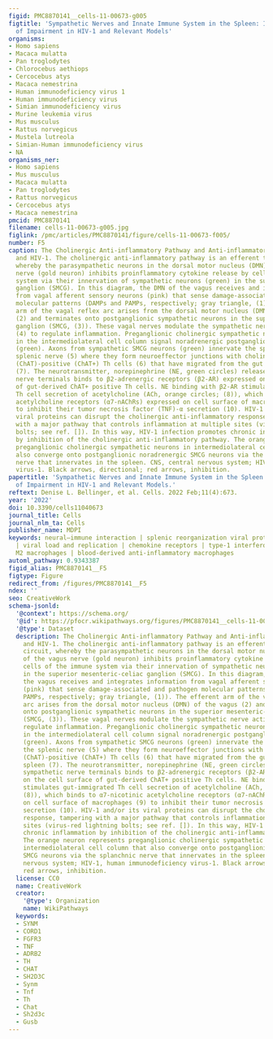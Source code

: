 ```yaml
---
figid: PMC8870141__cells-11-00673-g005
figtitle: 'Sympathetic Nerves and Innate Immune System in the Spleen: Implications
  of Impairment in HIV-1 and Relevant Models'
organisms:
- Homo sapiens
- Macaca mulatta
- Pan troglodytes
- Chlorocebus aethiops
- Cercocebus atys
- Macaca nemestrina
- Human immunodeficiency virus 1
- Human immunodeficiency virus
- Simian immunodeficiency virus
- Murine leukemia virus
- Mus musculus
- Rattus norvegicus
- Mustela lutreola
- Simian-Human immunodeficiency virus
- NA
organisms_ner:
- Homo sapiens
- Mus musculus
- Macaca mulatta
- Pan troglodytes
- Rattus norvegicus
- Cercocebus atys
- Macaca nemestrina
pmcid: PMC8870141
filename: cells-11-00673-g005.jpg
figlink: /pmc/articles/PMC8870141/figure/cells-11-00673-f005/
number: F5
caption: The Cholinergic Anti-inflammatory Pathway and Anti-inflammatory Response
  and HIV-1. The cholinergic anti-inflammatory pathway is an efferent two-neuron circuit,
  whereby the parasympathetic neurons in the dorsal motor nucleus (DMN) of the vagus
  nerve (gold neuron) inhibits proinflammatory cytokine release by cells of the immune
  system via their innervation of sympathetic neurons (green) in the superior mesenteric-celiac
  ganglion (SMCG). In this diagram, the DMN of the vagus receives and integrates information
  from vagal afferent sensory neurons (pink) that sense damage-associated and pathogen
  molecular patterns (DAMPs and PAMPs, respectively; gray triangle, (1)). The efferent
  arm of the vagal reflex arc arises from the dorsal motor nucleus (DMN) of the vagus
  (2) and terminates onto postganglionic sympathetic neurons in the superior mesenteric-celiac
  ganglion (SMCG, (3)). These vagal nerves modulate the sympathetic nerve activity
  (4) to regulate inflammation. Preganglionic cholinergic sympathetic neurons (orange)
  in the intermediolateral cell column signal noradrenergic postganglionic neurons
  (green). Axons from sympathetic SMCG neurons (green) innervate the spleen via the
  splenic nerve (5) where they form neuroeffector junctions with choline acetyltranserase
  (ChAT)-positive (ChAT+) Th cells (6) that have migrated from the gut into the spleen
  (7). The neurotransmitter, norepinephrine (NE, green circles) release from sympathetic
  nerve terminals binds to β2-adrenergic receptors (β2-AR) expressed on the cell surface
  of gut-derived ChAT+ positive Th cells. NE binding with β2-AR stimulates gut-immigrated
  Th cell secretion of acetylcholine (ACh, orange circles; (8)), which binds to α7-nicotinic
  acetylcholine receptors (α7-nAChRs) expressed on cell surface of macrophages (9)
  to inhibit their tumor necrosis factor (TNF)-α secretion (10). HIV-1 and/or its
  viral proteins can disrupt the cholinergic anti-inflammatory response, tampering
  with a major pathway that controls inflammation at multiple sites (virus-red lightning
  bolts; see ref. []). In this way, HIV-1 infection promotes chronic inflammation
  by inhibition of the cholinergic anti-inflammatory pathway. The orange neuron represents
  preganglionic cholinergic sympathetic neurons in intermediolateral cell column that
  also converge onto postganglionic noradrenergic SMCG neurons via the splanchnic
  nerve that innervates in the spleen. CNS, central nervous system; HIV-1, human immunodeficiency
  virus-1. Black arrows, directional; red arrows, inhibition.
papertitle: 'Sympathetic Nerves and Innate Immune System in the Spleen: Implications
  of Impairment in HIV-1 and Relevant Models.'
reftext: Denise L. Bellinger, et al. Cells. 2022 Feb;11(4):673.
year: '2022'
doi: 10.3390/cells11040673
journal_title: Cells
journal_nlm_ta: Cells
publisher_name: MDPI
keywords: neural–immune interaction | splenic reorganization viral proteins | Tat
  | viral load and replication | chemokine receptors | type-1 interferons | M1 and
  M2 macrophages | blood-derived anti-inflammatory macrophages
automl_pathway: 0.9343387
figid_alias: PMC8870141__F5
figtype: Figure
redirect_from: /figures/PMC8870141__F5
ndex: ''
seo: CreativeWork
schema-jsonld:
  '@context': https://schema.org/
  '@id': https://pfocr.wikipathways.org/figures/PMC8870141__cells-11-00673-g005.html
  '@type': Dataset
  description: The Cholinergic Anti-inflammatory Pathway and Anti-inflammatory Response
    and HIV-1. The cholinergic anti-inflammatory pathway is an efferent two-neuron
    circuit, whereby the parasympathetic neurons in the dorsal motor nucleus (DMN)
    of the vagus nerve (gold neuron) inhibits proinflammatory cytokine release by
    cells of the immune system via their innervation of sympathetic neurons (green)
    in the superior mesenteric-celiac ganglion (SMCG). In this diagram, the DMN of
    the vagus receives and integrates information from vagal afferent sensory neurons
    (pink) that sense damage-associated and pathogen molecular patterns (DAMPs and
    PAMPs, respectively; gray triangle, (1)). The efferent arm of the vagal reflex
    arc arises from the dorsal motor nucleus (DMN) of the vagus (2) and terminates
    onto postganglionic sympathetic neurons in the superior mesenteric-celiac ganglion
    (SMCG, (3)). These vagal nerves modulate the sympathetic nerve activity (4) to
    regulate inflammation. Preganglionic cholinergic sympathetic neurons (orange)
    in the intermediolateral cell column signal noradrenergic postganglionic neurons
    (green). Axons from sympathetic SMCG neurons (green) innervate the spleen via
    the splenic nerve (5) where they form neuroeffector junctions with choline acetyltranserase
    (ChAT)-positive (ChAT+) Th cells (6) that have migrated from the gut into the
    spleen (7). The neurotransmitter, norepinephrine (NE, green circles) release from
    sympathetic nerve terminals binds to β2-adrenergic receptors (β2-AR) expressed
    on the cell surface of gut-derived ChAT+ positive Th cells. NE binding with β2-AR
    stimulates gut-immigrated Th cell secretion of acetylcholine (ACh, orange circles;
    (8)), which binds to α7-nicotinic acetylcholine receptors (α7-nAChRs) expressed
    on cell surface of macrophages (9) to inhibit their tumor necrosis factor (TNF)-α
    secretion (10). HIV-1 and/or its viral proteins can disrupt the cholinergic anti-inflammatory
    response, tampering with a major pathway that controls inflammation at multiple
    sites (virus-red lightning bolts; see ref. []). In this way, HIV-1 infection promotes
    chronic inflammation by inhibition of the cholinergic anti-inflammatory pathway.
    The orange neuron represents preganglionic cholinergic sympathetic neurons in
    intermediolateral cell column that also converge onto postganglionic noradrenergic
    SMCG neurons via the splanchnic nerve that innervates in the spleen. CNS, central
    nervous system; HIV-1, human immunodeficiency virus-1. Black arrows, directional;
    red arrows, inhibition.
  license: CC0
  name: CreativeWork
  creator:
    '@type': Organization
    name: WikiPathways
  keywords:
  - SYNM
  - CORD1
  - FGFR3
  - TNF
  - ADRB2
  - TH
  - CHAT
  - SH2D3C
  - Synm
  - Tnf
  - Th
  - Chat
  - Sh2d3c
  - Gusb
---
```

